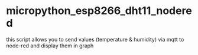 # micropython_esp8266_dht11_nodered
this script allows you to send values (temperature &amp; humidity) via mqtt to node-red and display them in graph
